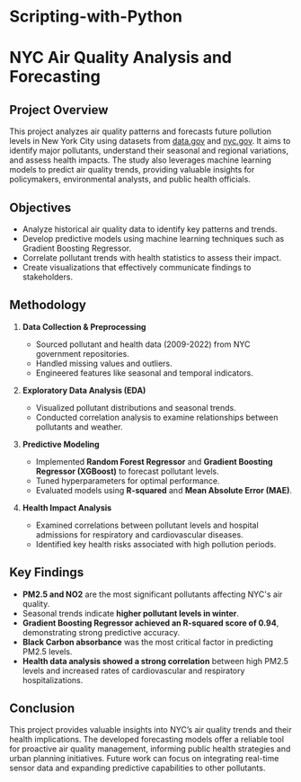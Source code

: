 # Scripting-with-Python
# NYC Air Quality Analysis and Forecasting

## Project Overview
This project analyzes air quality patterns and forecasts future pollution levels in New York City using datasets from [data.gov](https://data.gov) and [nyc.gov](https://nyc.gov). It aims to identify major pollutants, understand their seasonal and regional variations, and assess health impacts. The study also leverages machine learning models to predict air quality trends, providing valuable insights for policymakers, environmental analysts, and public health officials.

## Objectives
- Analyze historical air quality data to identify key patterns and trends.
- Develop predictive models using machine learning techniques such as Gradient Boosting Regressor.
- Correlate pollutant trends with health statistics to assess their impact.
- Create visualizations that effectively communicate findings to stakeholders.

## Methodology
1. **Data Collection & Preprocessing**
   - Sourced pollutant and health data (2009-2022) from NYC government repositories.
   - Handled missing values and outliers.
   - Engineered features like seasonal and temporal indicators.

2. **Exploratory Data Analysis (EDA)**
   - Visualized pollutant distributions and seasonal trends.
   - Conducted correlation analysis to examine relationships between pollutants and weather.

3. **Predictive Modeling**
   - Implemented **Random Forest Regressor** and **Gradient Boosting Regressor (XGBoost)** to forecast pollutant levels.
   - Tuned hyperparameters for optimal performance.
   - Evaluated models using **R-squared** and **Mean Absolute Error (MAE)**.

4. **Health Impact Analysis**
   - Examined correlations between pollutant levels and hospital admissions for respiratory and cardiovascular diseases.
   - Identified key health risks associated with high pollution periods.

## Key Findings
- **PM2.5 and NO2** are the most significant pollutants affecting NYC's air quality.
- Seasonal trends indicate **higher pollutant levels in winter**.
- **Gradient Boosting Regressor achieved an R-squared score of 0.94**, demonstrating strong predictive accuracy.
- **Black Carbon absorbance** was the most critical factor in predicting PM2.5 levels.
- **Health data analysis showed a strong correlation** between high PM2.5 levels and increased rates of cardiovascular and respiratory hospitalizations.

## Conclusion
This project provides valuable insights into NYC’s air quality trends and their health implications. The developed forecasting models offer a reliable tool for proactive air quality management, informing public health strategies and urban planning initiatives. Future work can focus on integrating real-time sensor data and expanding predictive capabilities to other pollutants.

